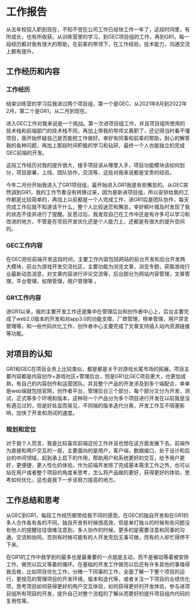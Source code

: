 # 工作报告

​     从去年校招入职到现在，不知不觉在公司工作已经快工作一年了，这段时间里，有所成长，也有所收获。从训练营里的学习，到GEC项目组的工作，再到GR1，每一段经历都对我有很大的帮助，在前辈的带领下，在工作经验，技术能力，沟通交流上都有提升。

## 工作经历和内容

### 工作经历

​    结束训练营的学习后我进过两个项目组，第一个是GEC，从2021年8月到2022年2月，第二个是GR1，从二月到现在。

​    进入GEC工作对我来说是一个挑战。第一次进项目组工作，并且项目组所使用的技术栈和前端部门的技术栈不同，再加上带我的导师又离职了，还记得当时看不懂项目，我开始怀疑自己是否能把工作做好。幸好有同事和前辈的帮助，耐心的解答我的各种问题，再加上那段时间积极的学习和钻研，最终一个人也能独立的完成GEC前端的开发。

​    这段工作经历对我的提升很大，接手项目该从哪里入手，项目功能模块该如何划分，项目部署，上线，团队协作，交流等，这些对我来说都是宝贵的经验。

​    今年二月份开始我进入了GR1项目组，最开始进入GR1我是有些懈怠的。从GEC突然调到GR1，我的工作节奏没有转换过来，因为是新进项目组，所以安排给我的工作都是比较简单的，再加上以前都是一个人完成工作，进GR1后是团队协作，每天完成工作后就不知道该干什么，整个人比较迷茫和懈怠，幸好枫叶城及时发现了我的状态不佳并进行了提醒。反思过后，我发现自己在工作中还是有许多可以学习和改进的地方，不管是在项目开发优化还是个人能力上，还都是有很大的提升空间的。

### GEC工作内容

​     在GEC担任前端开发这段时间，主要工作内容包括网站的前台开发和后台开发两大模块，前台为游戏开发交流社区，主要功能为浏览文章，浏览专题，获取游戏行业最新动态消息，对文章内容进行评论交流等，后台部分为网站内容管理，文章管理，平台管理，权限管理，用户管理等 。

### GR1工作内容

​     进GR1以来，我的主要开发工作还是集中在管理后台和创作者中心上，后台主要完成了web2.0版本的开发和对app3.0的功能支撑，厂商管理，榜单管理，用户禁言管理等，和一些代码优化工作，创作者中心主要完成了文章支持插入站内资源链接等功能。

## 对项目的认知

​     GR1和GEC在项目业务上比较类似，都是都是关于对游戏长尾市场的拓展。项目主要内容都是内容创作+游戏社区+管理后台，但是GR1比GEC项目更大，也更加成熟，有自己的内容创作和运营团队。并且整个产品的开发涉及到多个端配合，单单是web端就包括官网，创作者平台，管理后台三个部分，每个部分又分为开发，测试，正式等多个环境和版本，这种将一个产品分为多个项目进行开发在以前我是没有遇见过的，但是好处显而易见，不同端的版本迭代分离，开发工作互不阻塞影响，加快了开发和测试的速度。

### 规划和定位

​    对于我个人而言，我是比较喜欢前端这份工作并且也想在这方面发展下去。前端作为直接和用户交互的一层，主要面向的是用户，客户端，数据接口，处于设计和后台的中间领域，起到承上启下的作用，帮助用户和系统更好的交互，给予用户更好，更便捷，更人性化的体验。作为前端开发除了完成基本需求工作之外，也可以站在用户或者整个项目的角度来思考，怎么将产品做的更好，获得更好的体验，思考如何优化，这也是我下一步该努力提高的地方。

## 工作总结和思考

​      从GEC到GR1，每段工作经历都带给我不同的感受。在GEC的独自开发和在GR1的多人合作各有各的不同，独自开发有时候很高效，但是单打独斗的时候有些问题没有他人的提醒往往很难注意到，多人协作的时候，更多的是需要注意和同事的沟通，交流和协同，否则有时候可能有的人开发完后无事可做，而有的人却忙得停不下来。

​     在GR1的工作中我学到的最多也是最重要的一点就是主动，而不是被动等着被安排工作，做完以后又等着的循环。在基础的开发工作做完以后还有许多其他的事值得我去做，比如项目优化工作，分摊一下同事的工作，全面了解一下整个项目的运行，更规范的管理项目的开发环境，版本和迭代等，或者关注一下项目的业绩优化项，思考项目如何获得更好的用户交互体验，如何获得更好的开发体验，参与进项目组所有项目的开发，提升自己对整个流程的了解从而更好的提升项目组内代码的复用性等。